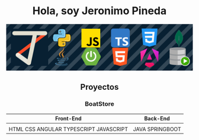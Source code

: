 
<center>
    <h1>Hola, soy Jeronimo Pineda</h1>
</center>

![Banner para GitHub](/images/banner.png)

<center>
    <h2>Proyectos</h2>
</center>

<center>
    <h3>BoatStore</h3>
</center>

| **Front-End**                           | **Back-End**    |
|-----------------------------------------|-----------------|
|                                         |                 |
| HTML CSS ANGULAR TYPESCRIPT JAVASCRIPT | JAVA SPRINGBOOT |

<!--
**JunF3rm4t/JunF3rm4t** is a ✨ _special_ ✨ repository because its `README.md` (this file) appears on your GitHub profile.

Here are some ideas to get you started:

- 🔭 I’m currently working on ...
- 🌱 I’m currently learning ...
- 👯 I’m looking to collaborate on ...
- 🤔 I’m looking for help with ...
- 💬 Ask me about ...
- 📫 How to reach me: ...
- 😄 Pronouns: ...
- ⚡ Fun fact: ...
-->

